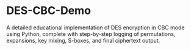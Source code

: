 # DES-CBC-Demo
A detailed educational implementation of DES encryption in CBC mode using Python, complete with step-by-step logging of permutations, expansions, key mixing, S-boxes, and final ciphertext output.
